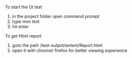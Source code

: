 To start the UI test

1. in the project folder open commend prompt 
2. type mvn test
3. hit enter

To get Html report 

1. goto the path /test-output/extent/Report.html
2. open it with chrome/ firefox for better viewing experience 